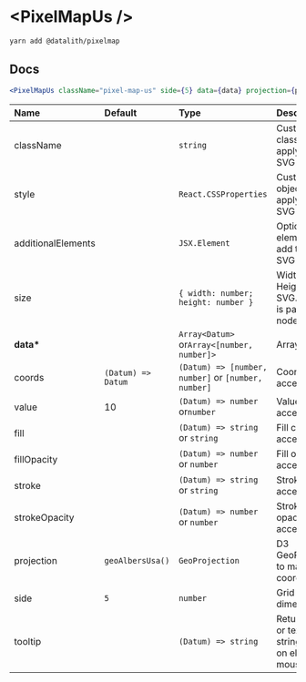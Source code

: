 # \<PixelMapUs \/>

```sh
yarn add @datalith/pixelmap
```

## Docs

```jsx
<PixelMapUs className="pixel-map-us" side={5} data={data} projection={projection} />
```

| Name               | Default            | Type                                                | Description                                                  |
| :----------------- | :----------------- | :-------------------------------------------------- | :----------------------------------------------------------- |
| className          |                    | `string`                                            | Custom css classes to apply to the SVG                       |
| style              |                    | `React.CSSProperties`                               | Custom style object to apply to the SVG                      |
| additionalElements |                    | `JSX.Element`                                       | Optional elements to add to the SVG                          |
| size               |                    | `{ width: number; height: number }`                 | Width and Height of the SVG. Default is parent node size.    |
| <b>data\*</b>      |                    | `Array<Datum>` or`Array<[number, number]>`          | Array of data                                                |
| coords             | `(Datum) => Datum` | `(Datum) => [number, number]` or `[number, number]` | Coords accessor                                              |
| value              | 10                 | `(Datum) => number` or`number`                      | Value accessor                                               |
| fill               |                    | `(Datum) => string` or `string`                     | Fill color accessor                                          |
| fillOpacity        |                    | `(Datum) => number` or `number`                     | Fill opacity accessor                                        |
| stroke             |                    | `(Datum) => string` or `string`                     | Stroke color accessor                                        |
| strokeOpacity      |                    | `(Datum) => number` or `number`                     | Stroke opacity accessor                                      |
| projection         | `geoAlbersUsa()`   | `GeoProjection`                                     | D3 GeoProjection to map coordinates                          |
| side               | `5`                | `number`                                            | Grid cell dimension                                          |
| tooltip            |                    | `(Datum) => string`                                 | Return HTML or text as a string to show on element mouseover |
